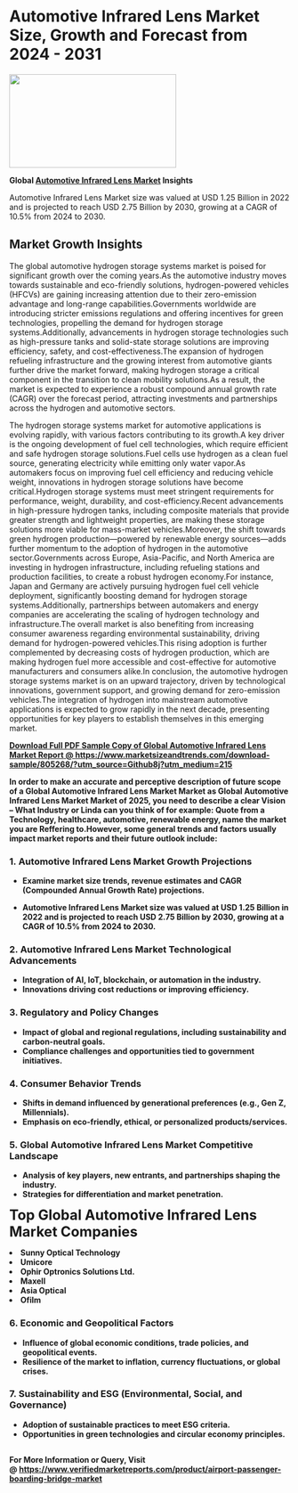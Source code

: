 <H1>Automotive Infrared Lens Market Size, Growth and Forecast from 2024 - 2031</H1><img class="aligncenter size-medium wp-image-584254" src="https://thirdeyenews.in/wp-content/uploads/2024/09/Global-Market-Research-300x168.jpeg" alt="" width="300" height="168" /><p><strong>Global&nbsp;<a href="https://www.marketsizeandtrends.com/download-sample/805268/?utm_source=Github8j?utm_medium=215">Automotive Infrared Lens Market</a> Insights</strong></p><p>Automotive Infrared Lens Market size was valued at USD 1.25 Billion in 2022 and is projected to reach USD 2.75 Billion by 2030, growing at a CAGR of 10.5% from 2024 to 2030.</p><p><h2>Market Growth Insights</h2> <p>The global automotive hydrogen storage systems market is poised for significant growth over the coming years.As the automotive industry moves towards sustainable and eco-friendly solutions, hydrogen-powered vehicles (HFCVs) are gaining increasing attention due to their zero-emission advantage and long-range capabilities.Governments worldwide are introducing stricter emissions regulations and offering incentives for green technologies, propelling the demand for hydrogen storage systems.Additionally, advancements in hydrogen storage technologies such as high-pressure tanks and solid-state storage solutions are improving efficiency, safety, and cost-effectiveness.The expansion of hydrogen refueling infrastructure and the growing interest from automotive giants further drive the market forward, making hydrogen storage a critical component in the transition to clean mobility solutions.As a result, the market is expected to experience a robust compound annual growth rate (CAGR) over the forecast period, attracting investments and partnerships across the hydrogen and automotive sectors.</p> <p><strong><a href="#"></a></strong></p> <p>The hydrogen storage systems market for automotive applications is evolving rapidly, with various factors contributing to its growth.A key driver is the ongoing development of fuel cell technologies, which require efficient and safe hydrogen storage solutions.Fuel cells use hydrogen as a clean fuel source, generating electricity while emitting only water vapor.As automakers focus on improving fuel cell efficiency and reducing vehicle weight, innovations in hydrogen storage solutions have become critical.Hydrogen storage systems must meet stringent requirements for performance, weight, durability, and cost-efficiency.Recent advancements in high-pressure hydrogen tanks, including composite materials that provide greater strength and lightweight properties, are making these storage solutions more viable for mass-market vehicles.Moreover, the shift towards green hydrogen production—powered by renewable energy sources—adds further momentum to the adoption of hydrogen in the automotive sector.Governments across Europe, Asia-Pacific, and North America are investing in hydrogen infrastructure, including refueling stations and production facilities, to create a robust hydrogen economy.For instance, Japan and Germany are actively pursuing hydrogen fuel cell vehicle deployment, significantly boosting demand for hydrogen storage systems.Additionally, partnerships between automakers and energy companies are accelerating the scaling of hydrogen technology and infrastructure.The overall market is also benefiting from increasing consumer awareness regarding environmental sustainability, driving demand for hydrogen-powered vehicles.This rising adoption is further complemented by decreasing costs of hydrogen production, which are making hydrogen fuel more accessible and cost-effective for automotive manufacturers and consumers alike.In conclusion, the automotive hydrogen storage systems market is on an upward trajectory, driven by technological innovations, government support, and growing demand for zero-emission vehicles.The integration of hydrogen into mainstream automotive applications is expected to grow rapidly in the next decade, presenting opportunities for key players to establish themselves in this emerging market.</p> <p><strong><a href="#"></p><p><span class=""><strong>Download Full PDF Sample Copy of Global Automotive Infrared Lens Market Report</strong> @ <a href="https://www.marketsizeandtrends.com/download-sample/805268/?utm_source=Github8j?utm_medium=215" target="_blank">https://www.marketsizeandtrends.com/download-sample/805268/?utm_source=Github8j?utm_medium=215</a></span></p><p>In order to make an accurate and perceptive description of future scope of a Global&nbsp;Automotive Infrared Lens Market Market as Global&nbsp;Automotive Infrared Lens Market Market of 2025, you need to describe a clear Vision &ndash; What Industry or Linda can you think of for example: Quote from a Technology, healthcare, automotive, renewable energy, name the market you are Reffering to.However, some general trends and factors usually impact market reports and their future outlook include:</p><h3>1.&nbsp;<strong>Automotive Infrared Lens Market Growth Projections</strong></h3><ul><li>Examine market size trends, revenue estimates and CAGR (Compounded Annual Growth Rate) projections.</li><li><p>Automotive Infrared Lens Market size was valued at USD 1.25 Billion in 2022 and is projected to reach USD 2.75 Billion by 2030, growing at a CAGR of 10.5% from 2024 to 2030.</p></li></ul><h3>2.&nbsp;<strong>Automotive Infrared Lens Market Technological Advancements</strong></h3><ul><li>Integration of AI, IoT, blockchain, or automation in the industry.</li><li>Innovations driving cost reductions or improving efficiency.</li></ul><h3>3.&nbsp;<strong>Regulatory and Policy Changes</strong></h3><ul><li>Impact of global and regional regulations, including sustainability and carbon-neutral goals.</li><li>Compliance challenges and opportunities tied to government initiatives.</li></ul><h3>4.&nbsp;<strong>Consumer Behavior Trends</strong></h3><ul><li>Shifts in demand influenced by generational preferences (e.g., Gen Z, Millennials).</li><li>Emphasis on eco-friendly, ethical, or personalized products/services.</li></ul><h3>5.&nbsp;<strong>Global Automotive Infrared Lens Market Competitive Landscape</strong></h3><ul><li>Analysis of key players, new entrants, and partnerships shaping the industry.</li><li>Strategies for differentiation and market penetration.</li></ul><p data-pm-slice="1 1 []"><span style="color: inherit; font-family: inherit; font-size: 25px;">Top Global Automotive Infrared Lens Market Companies</span></p><div class="" data-test-id=""><p><li>Sunny Optical Technology</li><li> Umicore</li><li> Ophir Optronics Solutions Ltd.</li><li> Maxell</li><li> Asia Optical</li><li> Ofilm</li></p></div><h3>6.&nbsp;<strong>Economic and Geopolitical Factors</strong></h3><ul><li>Influence of global economic conditions, trade policies, and geopolitical events.</li><li>Resilience of the market to inflation, currency fluctuations, or global crises.</li></ul><h3>7.&nbsp;<strong>Sustainability and ESG (Environmental, Social, and Governance)</strong></h3><ul><li>Adoption of sustainable practices to meet ESG criteria.</li><li>Opportunities in green technologies and circular economy principles.</li></ul><h2><strong style="font-size: 14px;">For More Information or Query, Visit @&nbsp;</strong><a style="background-color: #ffffff; font-size: 14px;" href="https://www.marketsizeandtrends.com/report/automotive-infrared-lens-market/" target="_blank">https://www.verifiedmarketreports.com/product/airport-passenger-boarding-bridge-market</a></h2>